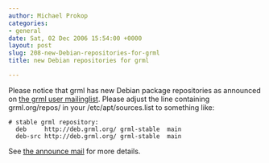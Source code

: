 ```yaml
---
author: Michael Prokop
categories:
- general
date: Sat, 02 Dec 2006 15:54:00 +0000
layout: post
slug: 208-new-Debian-repositories-for-grml
title: new Debian repositories for grml

---
```

Please notice that grml has new Debian package repositories as announced on [the grml user mailinglist](http://lists.mur.at/mailman/listinfo/grml). Please adjust the line containing grml.org/repos/ in your /etc/apt/sources.list to something like:

```
# stable grml repository:
  deb     http://deb.grml.org/ grml-stable  main
  deb-src http://deb.grml.org/ grml-stable  main
```
See [the announce mail](http://lists.mur.at/pipermail/grml/2006-December/001159.html) for more details.
